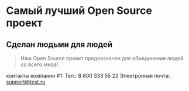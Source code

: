 # Самый лучший Open Source проект

## Сделан людьми для людей

> Наш Open Source проект предназначен для объединения людей со всего мира!

контакты компании #1:
Тел.: 8 800 333 55 22
Электронная почта: support@test.ru
